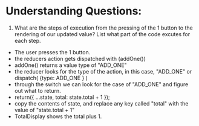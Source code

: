 # Understanding Questions:
1. What are the steps of execution from the pressing of the 1 button to the rendering of our updated value? List what part of the code excutes for each step.
* The user presses the 1 button.
* the reducers action gets dispatched with (addOne())
* addOne() returns a value type of "ADD_ONE"
* the reducer looks for the type of the action, in this case, "ADD_ONE" or dispatch( {type: ADD_ONE } )
* through the switch we can look for the case of "ADD_ONE" and figure out what to return.
* return({
                ...state,
                total: state.total + 1
            });
* copy the contents of state, and replace any key called "total" with the value of "state.total + 1"
* TotalDisplay shows the total plus 1.